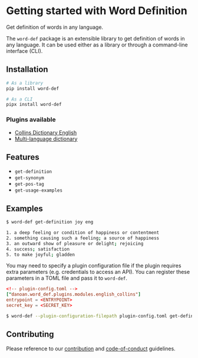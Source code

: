 # Getting started with Word Definition

Get definition of words in any language.

The `word-def` package is an extensible library to get definition of words
in any language. It can be used either as a library or through a command-line interface (CLI).

## Installation

```bash
# As a library
pip install word-def

# As a CLI
pipx install word-def
```

### Plugins available

- [Collins Dictionary English](https://github.com/danoan/word-def-plugin-english-collins/)
- [Multi-language dictionary](https://github.com/danoan/word-def-plugin-multilanguage-chatgpt)


## Features

- `get-definition`
- `get-synonym`
- `get-pos-tag`
- `get-usage-examples`

## Examples

```bash
$ word-def get-definition joy eng

1. a deep feeling or condition of happiness or contentment
2. something causing such a feeling; a source of happiness
3. an outward show of pleasure or delight; rejoicing
4. success; satisfaction
5. to make joyful; gladden
```

You may need to specify a plugin configuration file if the plugin
requires extra parameters (e.g. credentials to access an API). You
can register these parameters in a TOML file and pass it to `word-def`.

```toml
<!-- plugin-config.toml -->
["danoan.word_def.plugins.modules.english_collins"]
entrypoint = <ENTRYPOINT>
secret_key = <SECRET_KEY>
```

```bash
$ word-def --plugin-configuration-filepath plugin-config.toml get-definition joy eng
```

## Contributing

Please reference to our [contribution](http://danoan.github.io/word-def/contributing) and [code-of-conduct](http://danoan.github.io/word-def/code-of-conduct) guidelines.
